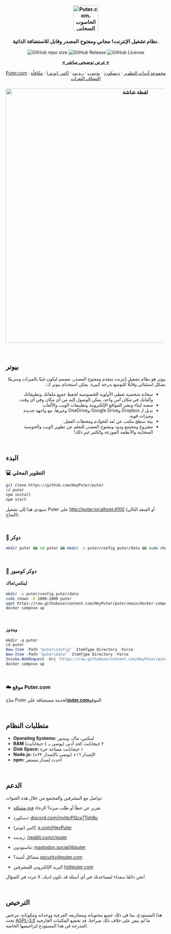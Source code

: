 <h3 align="center"><img width="80" alt="Puter.com، الحاسوب السحابي الشخصي: جميع ملفاتك وتطبيقاتك وألعابك في مكان واحد يمكن الوصول إليه من أي مكان في أي وقت." src="https://assets.puter.site/puter-logo.png"></h3>

<h3 align="center">نظام تشغيل الإنترنت! مجاني ومفتوح المصدر وقابل للاستضافة الذاتية.</h3>

<p align="center">
    <img alt="GitHub repo size" src="https://img.shields.io/github/repo-size/HeyPuter/puter"> <img alt="GitHub Release" src="https://img.shields.io/github/v/release/HeyPuter/puter?label=latest%20version"> <img alt="GitHub License" src="https://img.shields.io/github/license/HeyPuter/puter">
</p>
<p align="center">
    <a href="https://puter.com/"><strong>« عرض توضيحي مباشر »</strong></a>
    <br />
    <br />
    <a href="https://puter.com">Puter.com</a>
    ·
    <a href="https://docs.puter.com" target="_blank">مجموعة أدوات التطوير</a>
    ·
    <a href="https://discord.com/invite/PQcx7Teh8u">ديسكورد</a>
    ·
    <a href="https://www.youtube.com/@EricsPuterVideos">يوتيوب</a>
    ·
    <a href="https://reddit.com/r/puter">ريديت</a>
    ·
    <a href="https://twitter.com/HeyPuter">إكس (تويتر)</a>
    ·
    <a href="https://hackerone.com/puter_h1b">مكافأة اكتشاف الثغرات</a>
</p>

<h3 align="center"><img width="800" style="border-radius:5px;" alt="لقطة شاشة" src="https://assets.puter.site/puter.com-screenshot-3.webp"></h3>

<br/>

## بيوتر

<div dir="rtl">
<p>بيوتر هو نظام تشغيل إنترنت متقدم ومفتوح المصدر، مصمم ليكون غنيًا بالميزات وسريعًا بشكل استثنائي وقابلًا للتوسع بدرجة كبيرة. يمكن استخدام بيوتر كـ:</p>

<ul>
  <li>سحابة شخصية تعطي الأولوية للخصوصية لحفظ جميع ملفاتك وتطبيقاتك وألعابك في مكان آمن واحد، يمكن الوصول إليه من أي مكان وفي أي وقت.</li>
  <li>منصة لبناء ونشر المواقع الإلكترونية وتطبيقات الويب والألعاب</li>
  <li>بديل لـ Dropbox وGoogle Drive وOneDrive وغيرها، مع واجهة جديدة وميزات قوية.</li>
  <li>بيئة سطح مكتب عن بُعد للخوادم ومحطات العمل.</li>
  <li>مشروع ومجتمع ودود ومفتوح المصدر للتعلم عن تطوير الويب والحوسبة السحابية والأنظمة الموزعة والكثير غير ذلك!</li>
</ul>
</div>

<br/>

## البدء

### 💻 التطوير المحلي

```bash
git clone https://github.com/HeyPuter/puter
cd puter
npm install
npm start
```

سيؤدي هذا إلى تشغيل Puter على http://puter.localhost:4100 (أو المنفذ التالي المتاح).

<br/>

### 🐳 دوكر

```bash
mkdir puter && cd puter && mkdir -p puter/config puter/data && sudo chown -R 1000:1000 puter && docker run --rm -p 4100:4100 -v `pwd`/puter/config:/etc/puter -v `pwd`/puter/data:/var/puter  ghcr.io/heyputer/puter
```

<br/>

### 🐙 دوكر كومبوز

#### لينكس/ماك

```bash
mkdir -p puter/config puter/data
sudo chown -R 1000:1000 puter
wget https://raw.githubusercontent.com/HeyPuter/puter/main/docker-compose.yml
docker compose up
```

<br/>

#### ويندوز

```powershell
mkdir -p puter
cd puter
New-Item -Path "puter\config" -ItemType Directory -Force
New-Item -Path "puter\data" -ItemType Directory -Force
Invoke-WebRequest -Uri "https://raw.githubusercontent.com/HeyPuter/puter/main/docker-compose.yml" -OutFile "docker-compose.yml"
docker compose up
```

<br/>

### ☁️ موقع Puter.com

متاح Puter كخدمة مستضافة على[**puter.com**](https://puter.com)الموقع

<br/>

## متطلبات النظام

- **Operating Systems:** لينكس، ماك، ويندوز
- **RAM** ٢ جيجابايت كحد أدنى (يوصى بـ ٤ جيجابايت)
- **Disk Space:** ١ جيجابايت مساحة حرة
- **Node.js:** الإصدار ١٦+ (يوصى بالإصدار ٢٢+)
- **npm:** أحدث إصدار مستقر

<br/>

## الدعم

تواصل مع المشرفين والمجتمع من خلال هذه القنوات:

- تقرير عن خطأ أو طلب ميزة؟ الرجاء [فتح مشكلة](https://github.com/HeyPuter/puter/issues/new/choose)

- دسكورد: [discord.com/invite/PQcx7Teh8u](https://discord.com/invite/PQcx7Teh8u)
- إكس (تويتر): [x.com/HeyPuter](https://x.com/HeyPuter)
- ريديت: [/reddit.com/r/puter](https://www.reddit.com/r/puter/)
- ماستودون: [mastodon.social/@puter](https://mastodon.social/@puter)
- مشاكل أمنية؟ [security@puter.com](mailto:security@puter.com)
- البريد الإلكتروني للمشرفين [hi@puter.com](mailto:hi@puter.com)

نحن دائمًا سعداء لمساعدتك في أي أسئلة قد تكون لديك. لا تتردد في السؤال!

<br/>

## الترخيص

هذا المستودع، بما في ذلك جميع محتوياته ومشاريعه الفرعية ووحداته ومكوناته، مرخص تحت [AGPL-3.0](https://github.com/HeyPuter/puter/blob/main/LICENSE.txt) ما لم ينص على خلاف ذلك صراحةً. قد تخضع المكتبات الخارجية المدرجة في هذا المستودع لتراخيصها الخاصة.

<br/>
